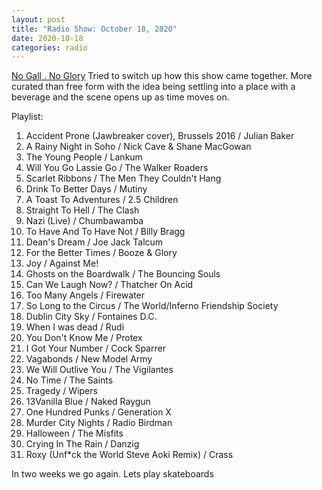 ```yaml
---
layout: post
title: "Radio Show: October 18, 2020"
date: 2020-10-18
categories: radio
---
```

[No Gall . No Glory](https://www.mixcloud.com/jimshreds/october-18-2020/) Tried to switch up how this show came together. More curated than free form with the idea being settling into a place with a beverage and the scene opens up as time moves on.

Playlist:
1. Accident Prone (Jawbreaker cover), Brussels 2016 / Julian Baker
2. A Rainy Night in Soho / Nick Cave & Shane MacGowan
3. The Young People / Lankum
4. Will You Go Lassie Go / The Walker Roaders
5. Scarlet Ribbons / The Men They Couldn't Hang
6. Drink To Better Days / Mutiny
7. A Toast To Adventures / 2.5 Children
8. Straight To Hell / The Clash
9. Nazi (Live) / Chumbawamba
10. To Have And To Have Not / Billy Bragg
11. Dean's Dream / Joe Jack Talcum
12. For the Better Times / Booze & Glory
13. Joy / Against Me!
14. Ghosts on the Boardwalk / The Bouncing Souls
15. Can We Laugh Now? / Thatcher On Acid
16. Too Many Angels / Firewater
17. So Long to the Circus / The World/Inferno Friendship Society
18. Dublin City Sky / Fontaines D.C.
19. When I was dead / Rudi
20. You Don't Know Me / Protex
21. I Got Your Number / Cock Sparrer
22. Vagabonds / New Model Army
23. We Will Outlive You / The Vigilantes
24. No Time / The Saints
25. Tragedy / Wipers
26. 13Vanilla Blue / Naked Raygun
27. One Hundred Punks / Generation X
28. Murder City Nights / Radio Birdman
29. Halloween / The Misfits
30. Crying In The Rain / Danzig
31. Roxy (Unf*ck the World Steve Aoki Remix) / Crass

In two weeks we go again. Lets play skateboards
